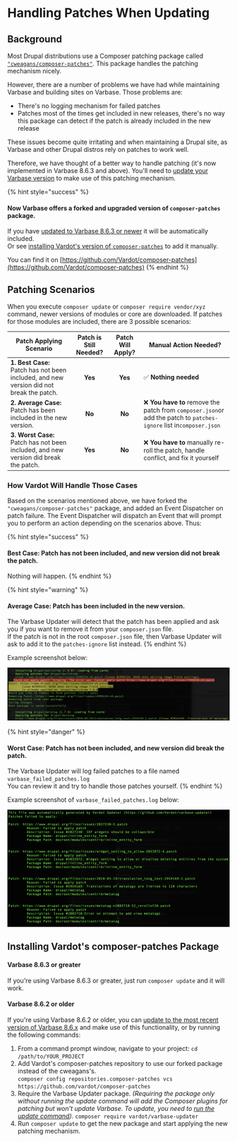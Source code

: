 # Handling Patches When Updating

## Background

Most Drupal distributions use a Composer patching package called [`"cweagans/composer-patches"`](https://github.com/cweagans/composer-patches). This package handles the patching mechanism nicely.

However, there are a number of problems we have had while maintaining Varbase and building sites on Varbase. Those problems are:

* There's no logging mechanism for failed patches
* Patches most of the times get included in new releases, there's no way this package can detect if the patch is already included in the new release

These issues become quite irritating and when maintaining a Drupal site, as Varbase and other Drupal distros rely on patches to work well.

Therefore, we have thought of a better way to handle patching (it's now implemented in Varbase 8.6.3 and above). You'll need to [update your Varbase version](https://docs.varbase.vardot.com/updating-varbase#the-update-process) to make use of this patching mechanism.

{% hint style="success" %}
#### Now Varbase offers a forked and upgraded version of `composer-patches` package.

If you have [updated to Varbase 8.6.3 or newer](./#option-1-automated-process-using-varbase-updater-varbase-updater) it will be automatically included.\
Or see [installing Vardot's version of `composer-patches`](handling-patches-when-updating.md#installing-vardots-composer-patches-package) to add it manually.

You can find it on [https://github.com/Vardot/composer-patches](https://github.com/Vardot/composer-patches)
{% endhint %}

## Patching Scenarios

When you execute `composer update` or `composer require vendor/xyz` command, newer versions of modules or core are downloaded. If patches for those modules are included, there are 3 possible scenarios:

| **Patch Applying Scenario**                                                             | **Patch is Still Needed?** | **Patch Will Apply?** | **Manual Action Needed?**                                                                                          |
| --------------------------------------------------------------------------------------- | :------------------------: | :-------------------: | ------------------------------------------------------------------------------------------------------------------ |
| **1. Best Case:** Patch has not been included, and new version did not break the patch. |           **Yes**          |        **Yes**        | ✅ **Nothing needed**                                                                                               |
| **2. Average Case:** Patch has been included in the new version.                        |           **No**           |         **No**        | ❌ **You have to** remove the patch from `composer.json`or add the patch to `patches-ignore` list in`composer.json` |
| **3. Worst Case:** Patch has not been included, and new version did break the patch.    |           **Yes**          |         **No**        | ❌ **You have to** manually re-roll the patch, handle conflict, and fix it yourself                                 |

### How Vardot Will Handle Those Cases

Based on the scenarios mentioned above, we have forked the `"cweagans/composer-patches"` package, and added an Event Dispatcher on patch failure. The Event Dispatcher will dispatch an Event that will prompt you to perform an action depending on the scenarios above. Thus:

{% hint style="success" %}
#### **Best Case:** Patch has not been included, and new version did not break the patch.

Nothing will happen.
{% endhint %}

{% hint style="warning" %}
#### **Average Case:** Patch has been included in the new version.

The Varbase Updater will detect that the patch has been applied and ask you if you want to remove it from your `composer.json` file.\
If the patch is not in the root `composer.json` file, then Varbase Updater will ask to add it to the `patches-ignore` list instead.
{% endhint %}

Example screenshot below:

![](../../.gitbook/assets/vardot-composer-patches-patch-detected.png)

{% hint style="danger" %}
#### **Worst Case:** Patch has not been included, and new version did break the patch.

The Varbase Updater will log failed patches to a file named `varbase_failed_patches.log`\
You can review it and try to handle those patches yourself.
{% endhint %}

Example screenshot of `varbase_failed_patches.log` below:

![](../../.gitbook/assets/vardot-composer-ptaches-failed-patches.txt-log-file.png)

## Installing Vardot's composer-patches Package

#### Varbase 8.6.3 or greater

If you're using Varbase 8.6.3 or greater, just run `composer update` and it will work.

#### Varbase 8.6.2 or older

If you're using Varbase 8.6.2 or older, you can [update to the most recent version of Varbase 8.6.x](https://docs.varbase.vardot.com/updating-varbase#the-update-process) and make use of this functionality, or by running the following commands:

1. From a command prompt window, navigate to your project:  `cd /path/to/YOUR_PROJECT` &#x20;
2. Add Vardot's composer-patches repository to use our forked package instead of the cweagans's.\
   `composer config repositories.composer-patches vcs https://github.com/vardot/composer-patches`
3. Require the Varbase Updater package. _(Requiring the package only without running the update command will add the Composer plugins for patching but won't update Varbase. To update, you need to_ [_run the update command_](./#the-update-process)_)._ `composer require vardot/varbase-updater`
4. Run `composer update` to get the new package and start applying the new patching mechanism.
